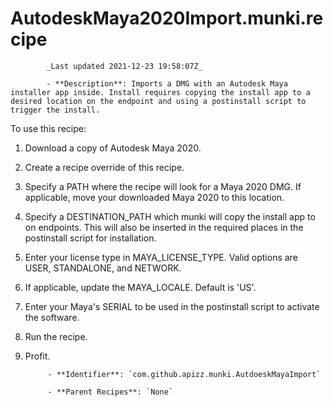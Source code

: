 # AutodeskMaya2020Import.munki.recipe

            _Last updated 2021-12-23 19:58:07Z_

            - **Description**: Imports a DMG with an Autodesk Maya installer app inside. Install requires copying the install app to a desired location on the endpoint and using a postinstall script to trigger the install.

To use this recipe:

1) Download a copy of Autodesk Maya 2020.
2) Create a recipe override of this recipe.
3) Specify a PATH where the recipe will look for a Maya 2020 DMG. If applicable, move your downloaded Maya 2020 to this location.
4) Specify a DESTINATION_PATH which munki will copy the install app to on endpoints. This will also be inserted in the required places in the postinstall script for installation.
5) Enter your license type in MAYA_LICENSE_TYPE. Valid options are USER, STANDALONE, and NETWORK.
6) If applicable, update the MAYA_LOCALE. Default is 'US'.
7) Enter your Maya's SERIAL to be used in the postinstall script to activate the software.
8) Run the recipe.
9) Profit.

            - **Identifier**: `com.github.apizz.munki.AutdoeskMayaImport`

            - **Parent Recipes**: `None`